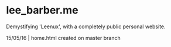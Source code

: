 # lee_barber.me
Demystifying 'Leenux', with a completely public personal website.

15/05/16 | home.html created on master branch
